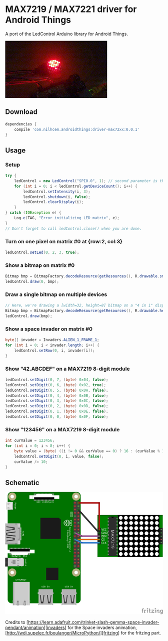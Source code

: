 # MAX7219 / MAX7221 driver for Android Things

A port of the LedControl Arduino library for Android Things.

![photo][]

## Download

```groovy
dependencies {
    compile 'com.nilhcem.androidthings:driver-max72xx:0.0.1'
}
```

## Usage

### Setup

```java
try {
    ledControl = new LedControl("SPI0.0", 1); // second parameter is the number of chained matrices. Here, we only use 1 LED matrix module (8x8).
    for (int i = 0; i < ledControl.getDeviceCount(); i++) {
        ledControl.setIntensity(i, 3);
        ledControl.shutdown(i, false);
        ledControl.clearDisplay(i);
    }
} catch (IOException e) {
    Log.e(TAG, "Error initializing LED matrix", e);
}
// Don't forget to call ledControl.close() when you are done.
```


### Turn on one pixel on matrix #0 at {row:2, col:3}

```java
ledControl.setLed(0, 2, 3, true);
```


### Show a bitmap on matrix #0

```java
Bitmap bmp = BitmapFactory.decodeResource(getResources(), R.drawable.smiley);
ledControl.draw(0, bmp);
```


### Draw a single bitmap on multiple devices
```java
// Here, we're drawing a [width=32, height=8] bitmap on a "4 in 1" display module
Bitmap bmp = BitmapFactory.decodeResource(getResources(), R.drawable.hearts32x8);
ledControl.draw(bmp);
```


### Show a space invader on matrix #0

```java
byte[] invader = Invaders.ALIEN_1_FRAME_1;
for (int i = 0; i < invader.length; i++) {
    ledControl.setRow(0, i, invader[i]);
}
```


### Show "42.ABCDEF" on a MAX7219 8-digit module

```java
ledControl.setDigit(0, 7, (byte) 0x04, false);
ledControl.setDigit(0, 6, (byte) 0x02, true);
ledControl.setDigit(0, 5, (byte) 0x0A, false);
ledControl.setDigit(0, 4, (byte) 0x0B, false);
ledControl.setDigit(0, 3, (byte) 0x0C, false);
ledControl.setDigit(0, 2, (byte) 0x0D, false);
ledControl.setDigit(0, 1, (byte) 0x0E, false);
ledControl.setDigit(0, 0, (byte) 0x0F, false);
```


### Show "123456" on a MAX7219 8-digit module

```java
int curValue = 123456;
for (int i = 0; i < 8; i++) {
    byte value = (byte) ((i != 0 && curValue == 0) ? 16 : (curValue % 10));
    ledControl.setDigit(0, i, value, false);
    curValue /= 10;
}
```


## Schematic

![schematic][]


Credits to [https://learn.adafruit.com/trinket-slash-gemma-space-invader-pendant/animation][invaders] for the Space invaders animation, [http://wdi.supelec.fr/boulanger/MicroPython/][fritzing] for the fritzing part.

[photo]: https://raw.githubusercontent.com/Nilhcem/ledcontrol-androidthings/master/assets/preview.gif
[schematic]: https://raw.githubusercontent.com/Nilhcem/ledcontrol-androidthings/master/assets/schematic.png
[invaders]: https://learn.adafruit.com/trinket-slash-gemma-space-invader-pendant/animation
[fritzing]: http://wdi.supelec.fr/boulanger/MicroPython/
